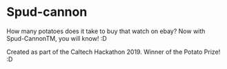 Spud-cannon 
=======

How many potatoes does it take to buy that watch on ebay?
Now with Spud-CannonTM, you will know! :D

Created as part of the Caltech Hackathon 2019. Winner of the Potato Prize! :D
